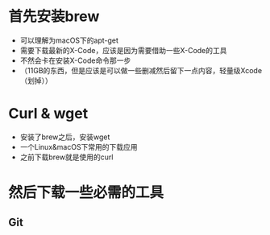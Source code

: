 # 首先安装brew
- 可以理解为macOS下的apt-get
- 需要下载最新的X-Code，应该是因为需要借助一些X-Code的工具
- 不然会卡在安装X-Code命令那一步
- （11GB的东西，但是应该是可以做一些删减然后留下一点内容，轻量级Xcode（划掉））
# Curl & wget
- 安装了brew之后，安装wget
- 一个Linux&macOS下常用的下载应用
- 之前下载brew就是使用的curl

# 然后下载一些必需的工具
## Git
## 

